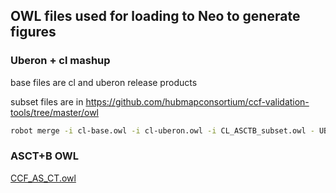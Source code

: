 ## OWL files used for loading to Neo to generate figures

### Uberon + cl mashup

base files are cl and uberon release products

subset files are in https://github.com/hubmapconsortium/ccf-validation-tools/tree/master/owl

```sh
robot merge -i cl-base.owl -i cl-uberon.owl -i CL_ASCTB_subset.owl - UB_ASCTB_subset.owl relax -o uberon_cl_bm_relaxed_add_sub.owl
```

### ASCT+B OWL 

[CCF_AS_CT.owl](https://raw.githubusercontent.com/hubmapconsortium/ccf-validation-tools/master/owl/CCF_AS_CT.owl)
